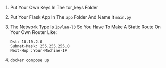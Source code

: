 1) Put Your Own Keys In The tor_keys Folder
2) Put Your Flask App In The `app` Folder And Name It `main.py`
3) The Network Type Is `Ipvlan-l3` So You Have To Make A Static Route On Your Own Router Like:

       Dst: 10.10.2.0
       Subnet-Mask: 255.255.255.0
       Next-Hop :Your-Machine-IP
4) `docker compose up`
